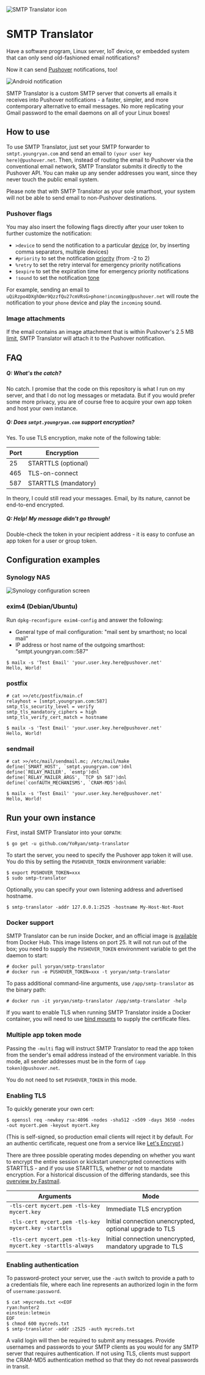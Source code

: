![SMTP Translator icon](https://raw.githubusercontent.com/wiki/YoRyan/smtp-translator/header_icon.png)

# SMTP Translator

Have a software program, Linux server, IoT device, or embedded system that
can only send old-fashioned email notifications?

Now it can send [Pushover](https://pushover.net) notifications, too!

![Android notification](https://raw.githubusercontent.com/wiki/YoRyan/smtp-translator/android_notify.jpg)

SMTP Translator is a custom SMTP server that converts all emails it receives
into Pushover notifications - a faster, simpler, and more contemporary
alternative to email messages. No more replicating your Gmail password to the
email daemons on all of your Linux boxes!

## How to use

To use SMTP Translator, just set your SMTP forwarder to
`smtpt.youngryan.com` and send an email to `(your user key
here)@pushover.net`. Then, instead of routing the email to Pushover via the
conventional email network, SMTP Translator submits it directly to the Pushover
API. You can make up any sender addresses you want, since they never touch the
public email system.

Please note that with SMTP Translator as your sole smarthost, your system will
not be able to send email to non-Pushover destinations.

### Pushover flags

You may also insert the following flags directly after your user token to
further customize the notification:

* `>device` to send the notification to a particular
  [device](https://pushover.net/api#identifiers) (or, by inserting comma
  separators, multiple devices)
* `#priority` to set the notification
  [priority](https://pushover.net/api#priority) (from -2 to 2)
* `%retry` to set the retry interval for emergency priority notifications
* `$expire` to set the expiration time for emergency priority notifications
* `!sound` to set the notification [tone](https://pushover.net/api#sounds)

For example, sending an email to
`uQiRzpo4DXghDmr9QzzfQu27cmVRsG>phone!incoming@pushover.net` will route the
notification to your `phone` device and play the `incoming` sound.

### Image attachments

If the email contains an image attachment that is within Pushover's 2.5 MB
[limit](https://pushover.net/api#attachments), SMTP Translator will attach it
to the Pushover notification.

## FAQ

##### Q: What's the catch?

No catch. I promise that the code on this repository is what I run on my
server, and that I do not log messages or metadata. But if you would prefer some
more privacy, you are of course free to acquire your own app token and host your
own instance.

##### Q: Does `smtpt.youngryan.com` support encryption?

Yes. To use TLS encryption, make note of the following table:

| Port | Encryption |
| --- | --- |
| 25 | STARTTLS (optional) |
| 465 | TLS-on-connect |
| 587 | STARTTLS (mandatory) |

In theory, I could still read your messages. Email, by its nature, cannot be
end-to-end encrypted.

##### Q: Help! My message didn't go through!

Double-check the token in your recipient address - it is easy to confuse an app
token for a user or group token.

## Configuration examples

### Synology NAS

![Synology configuration screen](https://raw.githubusercontent.com/wiki/YoRyan/smtp-translator/synology_config.jpg)

### exim4 (Debian/Ubuntu)

Run `dpkg-reconfigure exim4-config` and answer the following:

- General type of mail configuration: "mail sent by smarthost; no local mail"
- IP address or host name of the outgoing smarthost: "smtpt.youngryan.com::587"

```
$ mailx -s 'Test Email' 'your.user.key.here@pushover.net'
Hello, World!
```

### postfix

```
# cat >>/etc/postfix/main.cf
relayhost = [smtpt.youngryan.com:587]
smtp_tls_security_level = verify
smtp_tls_mandatory_ciphers = high
smtp_tls_verify_cert_match = hostname
```

```
$ mailx -s 'Test Email' 'your.user.key.here@pushover.net'
Hello, World!
```

### sendmail

```
# cat >>/etc/mail/sendmail.mc; /etc/mail/make
define(`SMART_HOST', `smtpt.youngryan.com')dnl
define(`RELAY_MAILER', `esmtp')dnl
define(`RELAY_MAILER_ARGS', `TCP $h 587')dnl
define(`confAUTH_MECHANISMS', `CRAM-MD5')dnl
```

```
$ mailx -s 'Test Email' 'your.user.key.here@pushover.net'
Hello, World!
```

## Run your own instance

First, install SMTP Translator into your `GOPATH`:

```
$ go get -u github.com/YoRyan/smtp-translator
```

To start the server, you need to specify the Pushover app token it will use. You
do this by setting the `PUSHOVER_TOKEN` environment variable:

```
$ export PUSHOVER_TOKEN=xxx
$ sudo smtp-translator
```

Optionally, you can specify your own listening address and advertised hostname.

```
$ smtp-translator -addr 127.0.0.1:2525 -hostname My-Host-Not-Root
```

### Docker support

SMTP Translator can be run inside Docker, and an official image is [available](https://hub.docker.com/r/yoryan/smtp-translator) from Docker Hub. This image listens on port 25. It will not run out of the box; you need to supply the `PUSHOVER_TOKEN` environment variable to get the daemon to start:

```
# docker pull yoryan/smtp-translator
# docker run -e PUSHOVER_TOKEN=xxx -t yoryan/smtp-translator
```

To pass additional command-line arguments, use `/app/smtp-translator` as the binary path:

```
# docker run -it yoryan/smtp-translator /app/smtp-translator -help
```

If you want to enable TLS when running SMTP Translator inside a Docker container, you will need to use [bind mounts](https://docs.docker.com/storage/bind-mounts/) to supply the certificate files.

### Multiple app token mode

Passing the `-multi` flag will instruct SMTP Translator to read the app token
from the sender's email address instead of the environment variable. In this
mode, all sender addresses must be in the form of `(app token)@pushover.net`.

You do not need to set `PUSHOVER_TOKEN` in this mode.

### Enabling TLS

To quickly generate your own cert:

```
$ openssl req -newkey rsa:4096 -nodes -sha512 -x509 -days 3650 -nodes -out mycert.pem -keyout mycert.key
```

(This is self-signed, so production email clients will reject it by default.
For an authentic certificate, request one from a service like
[Let's Encrypt](https://letsencrypt.org).)

There are three possible operating modes depending on whether you want to
encrypt the entire session or kickstart unencrypted connections with STARTTLS -
and if you use STARTTLS, whether or not to mandate encryption. For a historical
discussion of the differing standards, see this [overview by
Fastmail](https://www.fastmail.com/help/technical/ssltlsstarttls.html).

| Arguments | Mode |
| --- | --- |
| `-tls-cert mycert.pem -tls-key mycert.key` | Immediate TLS encryption |
| `-tls-cert mycert.pem -tls-key mycert.key -starttls` | Initial connection unencrypted, optional upgrade to TLS |
| `-tls-cert mycert.pem -tls-key mycert.key -starttls-always` | Initial connection unencrypted, mandatory upgrade to TLS |

### Enabling authentication

To password-protect your server, use the `-auth` switch to provide a path to a
credentials file, where each line represents an authorized login in the form of
`username:password`.

```
$ cat >mycreds.txt <<EOF
ryan:hunter2
einstein:letmein
EOF
$ chmod 600 mycreds.txt
$ smtp-translator -addr :2525 -auth mycreds.txt
```

A valid login will then be required to submit any messages. Provide usernames
and passwords to your SMTP clients as you would for any SMTP server that
requires authentication. If not using TLS, clients must support the CRAM-MD5
authentication method so that they do not reveal passwords in transit.
